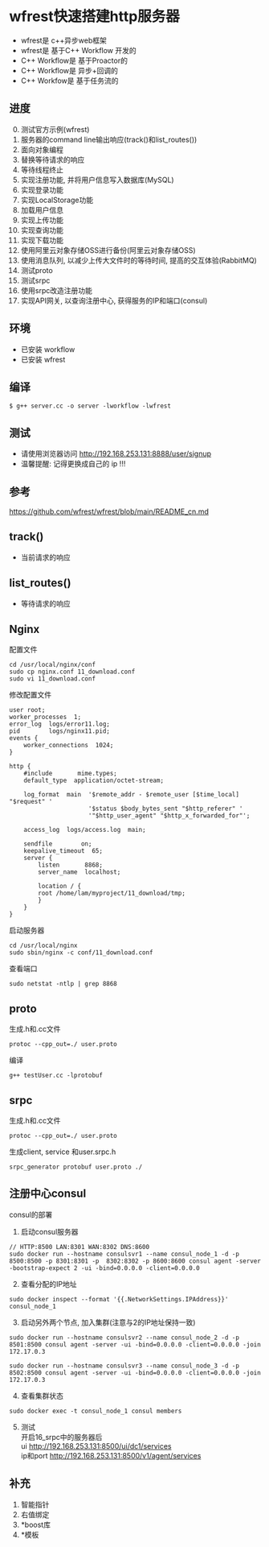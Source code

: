 # wfrest快速搭建http服务器
* wfrest是 c++异步web框架
* wfrest是 基于C++ Workflow 开发的
* C++ Workflow是 基于Proactor的
* C++ Workflow是 异步+回调的
* C++ Workfow是 基于任务流的

## 进度
0. 测试官方示例(wfrest)
1. 服务器的command line输出响应(track()和list_routes())
2. 面向对象编程
3. 替换等待请求的响应
4. 等待线程终止
5. 实现注册功能, 并将用户信息写入数据库(MySQL)
6. 实现登录功能 
7. 实现LocalStorage功能
8. 加载用户信息
9. 实现上传功能
10. 实现查询功能
11. 实现下载功能
12. 使用阿里云对象存储OSS进行备份(阿里云对象存储OSS)
13. 使用消息队列, 以减少上传大文件时的等待时间, 提高的交互体验(RabbitMQ)
14. 测试proto
15. 测试srpc
16. 使用srpc改造注册功能
17. 实现API网关, 以查询注册中心, 获得服务的IP和端口(consul)

## 环境
* 已安装 workflow
* 已安装 wfrest

## 编译
```
$ g++ server.cc -o server -lworkflow -lwfrest
```

## 测试
* 请使用浏览器访问 http://192.168.253.131:8888/user/signup
* 温馨提醒: 记得更换成自己的 ip !!!

## 参考
https://github.com/wfrest/wfrest/blob/main/README_cn.md

## track() 
* 当前请求的响应

## list_routes()
* 等待请求的响应

## Nginx
配置文件
```
cd /usr/local/nginx/conf
sudo cp nginx.conf 11_download.conf
sudo vi 11_download.conf
```
修改配置文件
```
user root;
worker_processes  1;
error_log  logs/error11.log;
pid        logs/nginx11.pid;
events {
    worker_connections  1024;
}

http {
    #include       mime.types;
    default_type  application/octet-stream;

    log_format  main  '$remote_addr - $remote_user [$time_local] "$request" '
                      '$status $body_bytes_sent "$http_referer" '
                      '"$http_user_agent" "$http_x_forwarded_for"';

    access_log  logs/access.log  main;

    sendfile        on;
    keepalive_timeout  65;
    server {
        listen       8868;
        server_name  localhost;

        location / {
        root /home/lam/myproject/11_download/tmp;
        }
    }
}

```

启动服务器
```
cd /usr/local/nginx
sudo sbin/nginx -c conf/11_download.conf
```

查看端口
```
sudo netstat -ntlp | grep 8868
```

## proto
生成.h和.cc文件
```
protoc --cpp_out=./ user.proto
```
编译
```
g++ testUser.cc -lprotobuf
```

## srpc
生成.h和.cc文件
```
protoc --cpp_out=./ user.proto
```
生成client, service 和user.srpc.h
```
srpc_generator protobuf user.proto ./
```

## 注册中心consul

consul的部署

1. 启动consul服务器
```
// HTTP:8500 LAN:8301 WAN:8302 DNS:8600
sudo docker run --hostname consulsvr1 --name consul_node_1 -d -p 8500:8500 -p 8301:8301 -p  8302:8302 -p 8600:8600 consul agent -server -bootstrap-expect 2 -ui -bind=0.0.0.0 -client=0.0.0.0
```

2. 查看分配的IP地址  
```
sudo docker inspect --format '{{.NetworkSettings.IPAddress}}' consul_node_1
```

3. 启动另外两个节点, 加入集群(注意与2的IP地址保持一致)
```
sudo docker run --hostname consulsvr2 --name consul_node_2 -d -p 8501:8500 consul agent -server -ui -bind=0.0.0.0 -client=0.0.0.0 -join 172.17.0.3

sudo docker run --hostname consulsvr3 --name consul_node_3 -d -p 8502:8500 consul agent -server -ui -bind=0.0.0.0 -client=0.0.0.0 -join 172.17.0.3
```

4. 查看集群状态
```
sudo docker exec -t consul_node_1 consul members
```

5. 测试  
开启16_srpc中的服务器后  
ui http://192.168.253.131:8500/ui/dc1/services  
ip和port http://192.168.253.131:8500/v1/agent/services  

## 补充
1. 智能指针
2. 右值绑定
3. *boost库
4. *模板